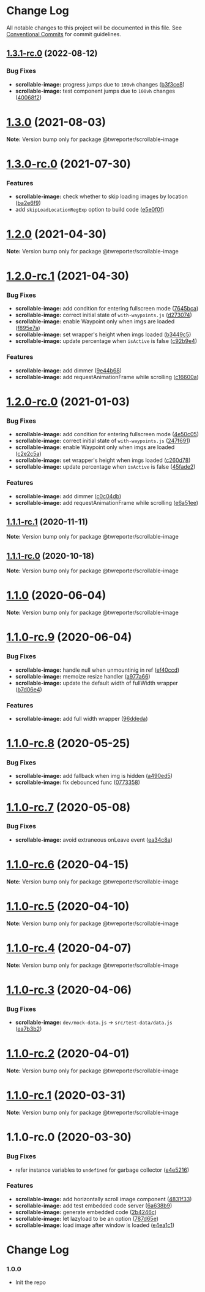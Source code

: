 # Change Log

All notable changes to this project will be documented in this file.
See [Conventional Commits](https://conventionalcommits.org) for commit guidelines.

## [1.3.1-rc.0](https://github.com/twreporter/orangutan/compare/@twreporter/scrollable-image@1.3.0...@twreporter/scrollable-image@1.3.1-rc.0) (2022-08-12)


### Bug Fixes

* **scrollable-image:** progress jumps due to `100vh` changes ([b3f3ce8](https://github.com/twreporter/orangutan/commit/b3f3ce83f4385b15bd917059e44ecfa13720a4a5))
* **scrollable-image:** test component jumps due to `100vh` changes ([40068f2](https://github.com/twreporter/orangutan/commit/40068f256a3ec3bf973fea93f7934d09fc9bd8c6))





# [1.3.0](https://github.com/twreporter/orangutan/compare/@twreporter/scrollable-image@1.3.0-rc.0...@twreporter/scrollable-image@1.3.0) (2021-08-03)

**Note:** Version bump only for package @twreporter/scrollable-image





# [1.3.0-rc.0](https://github.com/twreporter/orangutan/compare/@twreporter/scrollable-image@1.2.0...@twreporter/scrollable-image@1.3.0-rc.0) (2021-07-30)


### Features

* **scrollable-image:** check whether to skip loading images by location ([ba2e6f9](https://github.com/twreporter/orangutan/commit/ba2e6f95d877400883ed74b7fba02c79124bf16b))
* add `skipLoadLocationRegExp` option to build code ([e5e0f0f](https://github.com/twreporter/orangutan/commit/e5e0f0f04e015c51a76a9abb38cadc5cdcc648ac))





# [1.2.0](https://github.com/twreporter/orangutan/compare/@twreporter/scrollable-image@1.2.0-rc.1...@twreporter/scrollable-image@1.2.0) (2021-04-30)

**Note:** Version bump only for package @twreporter/scrollable-image





# [1.2.0-rc.1](https://github.com/twreporter/orangutan/compare/@twreporter/scrollable-image@1.1.0...@twreporter/scrollable-image@1.2.0-rc.1) (2021-04-30)


### Bug Fixes

* **scrollable-image:** add condition for entering fullscreen mode ([7645bca](https://github.com/twreporter/orangutan/commit/7645bcabcb1784ed1f3efc206e474655fa782d2d))
* **scrollable-image:** correct initial state of `with-waypoints.js` ([d273074](https://github.com/twreporter/orangutan/commit/d2730745a393e0b29aa9ae41262f024a2df48603))
* **scrollable-image:** enable Waypoint only when imgs are loaded ([f895e7a](https://github.com/twreporter/orangutan/commit/f895e7a6b34557c6248b973d5318ccb27a36c958))
* **scrollable-image:** set wrapper's height when imgs loaded ([b3449c5](https://github.com/twreporter/orangutan/commit/b3449c525833654dd66f654b57c1c4965a3c6978))
* **scrollable-image:** update percentage when `isActive` is false ([c92b9e4](https://github.com/twreporter/orangutan/commit/c92b9e4d2c9a2ded050ab74550f5222405e7a4b1))


### Features

* **scrollable-image:** add dimmer ([9e44b68](https://github.com/twreporter/orangutan/commit/9e44b688e0966553055ec543c3960fb033137709))
* **scrollable-image:** add requestAnimationFrame while scrolling ([c16600a](https://github.com/twreporter/orangutan/commit/c16600aab14e4cb4b004b30891d65570dd1bbe5a))





# [1.2.0-rc.0](https://github.com/twreporter/orangutan/compare/@twreporter/scrollable-image@1.1.1-rc.1...@twreporter/scrollable-image@1.2.0-rc.0) (2021-01-03)


### Bug Fixes

* **scrollable-image:** add condition for entering fullscreen mode ([4e50c05](https://github.com/twreporter/orangutan/commit/4e50c0534e220a711c95537a5efd7864027a3193))
* **scrollable-image:** correct initial state of `with-waypoints.js` ([247f691](https://github.com/twreporter/orangutan/commit/247f69147606b1d336908aec4d6966b058802faa))
* **scrollable-image:** enable Waypoint only when imgs are loaded ([c2e2c5a](https://github.com/twreporter/orangutan/commit/c2e2c5ab2f230f1baeb2213cd4d5222e28245536))
* **scrollable-image:** set wrapper's height when imgs loaded ([c260d78](https://github.com/twreporter/orangutan/commit/c260d783a1b3793046e6a56c3d09a2dbec86bdea))
* **scrollable-image:** update percentage when `isActive` is false ([45fade2](https://github.com/twreporter/orangutan/commit/45fade2a0780c02c98021497094238bb41153eba))


### Features

* **scrollable-image:** add dimmer ([c0c04db](https://github.com/twreporter/orangutan/commit/c0c04db3b875cb24286b94d1e9221de09827f73c))
* **scrollable-image:** add requestAnimationFrame while scrolling ([e6a51ee](https://github.com/twreporter/orangutan/commit/e6a51ee2a43d8806d097b1d004a500966104b922))





## [1.1.1-rc.1](https://github.com/twreporter/orangutan/compare/@twreporter/scrollable-image@1.1.1-rc.0...@twreporter/scrollable-image@1.1.1-rc.1) (2020-11-11)

**Note:** Version bump only for package @twreporter/scrollable-image





## [1.1.1-rc.0](https://github.com/twreporter/orangutan/compare/@twreporter/scrollable-image@1.1.0...@twreporter/scrollable-image@1.1.1-rc.0) (2020-10-18)

**Note:** Version bump only for package @twreporter/scrollable-image





# [1.1.0](https://github.com/twreporter/orangutan/compare/@twreporter/scrollable-image@1.1.0-rc.9...@twreporter/scrollable-image@1.1.0) (2020-06-04)

**Note:** Version bump only for package @twreporter/scrollable-image





# [1.1.0-rc.9](https://github.com/twreporter/orangutan/compare/@twreporter/scrollable-image@1.1.0-rc.8...@twreporter/scrollable-image@1.1.0-rc.9) (2020-06-04)


### Bug Fixes

* **scrollable-image:** handle null when unmountinig in ref ([ef40ccd](https://github.com/twreporter/orangutan/commit/ef40ccd21749f9b8ef575d88c4bdbed5cbde890b))
* **scrollable-image:** memoize resize handler ([a977a66](https://github.com/twreporter/orangutan/commit/a977a66be805c854b179ad6c21ea1600c91d710f))
* **scrollable-image:** update the default width of fullWidth wrapper ([b7d06e4](https://github.com/twreporter/orangutan/commit/b7d06e4f6e00e4fc24c4547fb61b1e75c7395a8f))


### Features

* **scrollable-image:** add full width wrapper ([96ddeda](https://github.com/twreporter/orangutan/commit/96ddeda631c4515a83bfe673e01158b16c5fb030))





# [1.1.0-rc.8](https://github.com/twreporter/orangutan/compare/@twreporter/scrollable-image@1.1.0-rc.7...@twreporter/scrollable-image@1.1.0-rc.8) (2020-05-25)


### Bug Fixes

* **scrollable-image:** add fallback when img is hidden ([a490ed5](https://github.com/twreporter/orangutan/commit/a490ed58eeaf15c73ef77d5dea5f4bf84a8a9c23))
* **scrollable-image:** fix debounced func ([0773358](https://github.com/twreporter/orangutan/commit/07733586f2631400290ead354a09be46e1e89681))





# [1.1.0-rc.7](https://github.com/twreporter/orangutan/compare/@twreporter/scrollable-image@1.1.0-rc.6...@twreporter/scrollable-image@1.1.0-rc.7) (2020-05-08)


### Bug Fixes

* **scrollable-image:** avoid extraneous onLeave event ([ea34c8a](https://github.com/twreporter/orangutan/commit/ea34c8ac9a349595e329c047ddb959b651af05ba))





# [1.1.0-rc.6](https://github.com/twreporter/orangutan/compare/@twreporter/scrollable-image@1.1.0-rc.5...@twreporter/scrollable-image@1.1.0-rc.6) (2020-04-15)

**Note:** Version bump only for package @twreporter/scrollable-image





# [1.1.0-rc.5](https://github.com/twreporter/orangutan/compare/@twreporter/scrollable-image@1.1.0-rc.4...@twreporter/scrollable-image@1.1.0-rc.5) (2020-04-10)

**Note:** Version bump only for package @twreporter/scrollable-image





# [1.1.0-rc.4](https://github.com/twreporter/orangutan/compare/@twreporter/scrollable-image@1.1.0-rc.3...@twreporter/scrollable-image@1.1.0-rc.4) (2020-04-07)

**Note:** Version bump only for package @twreporter/scrollable-image





# [1.1.0-rc.3](https://github.com/twreporter/orangutan/compare/@twreporter/scrollable-image@1.1.0-rc.2...@twreporter/scrollable-image@1.1.0-rc.3) (2020-04-06)


### Bug Fixes

* **scrollable-image:** `dev/mock-data.js` -> `src/test-data/data.js` ([ea7b3b2](https://github.com/twreporter/orangutan/commit/ea7b3b2a5d121d35ce0126dfb0d3d41fa081dcff))





# [1.1.0-rc.2](https://github.com/twreporter/orangutan/compare/@twreporter/scrollable-image@1.1.0-rc.1...@twreporter/scrollable-image@1.1.0-rc.2) (2020-04-01)

**Note:** Version bump only for package @twreporter/scrollable-image





# [1.1.0-rc.1](https://github.com/twreporter/orangutan/compare/@twreporter/scrollable-image@1.1.0-rc.0...@twreporter/scrollable-image@1.1.0-rc.1) (2020-03-31)

**Note:** Version bump only for package @twreporter/scrollable-image





# 1.1.0-rc.0 (2020-03-30)


### Bug Fixes

* refer instance variables to `undefined` for garbage collector ([e4e5216](https://github.com/twreporter/orangutan/commit/e4e52164bd8805783479279e514be41fe55830ef))


### Features

* **scrollable-image:** add horizontally scroll image component ([4831f33](https://github.com/twreporter/orangutan/commit/4831f3355fd99c4114bd3fe6acb45c9d48d3bcbf))
* **scrollable-image:** add test embedded code server ([6a638b9](https://github.com/twreporter/orangutan/commit/6a638b93864ba2c499ea27b8de51023c83acdcf2))
* **scrollable-image:** generate embedded code ([2b4246c](https://github.com/twreporter/orangutan/commit/2b4246c7ca0ad2566dc2e0c718db99fdbaddf316))
* **scrollable-image:** let lazyload to be an option ([787d65e](https://github.com/twreporter/orangutan/commit/787d65ea9b4bf71d833090c1fdf8e78bc0bda642))
* **scrollable-image:** load image after window is loaded ([e4ea1c1](https://github.com/twreporter/orangutan/commit/e4ea1c131b0bc31d9601b951e0278d56ee2a6121))





# Change Log

### 1.0.0

- Init the repo
